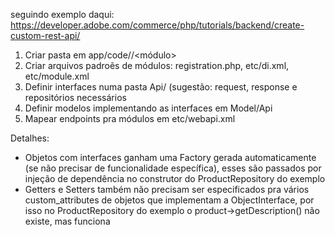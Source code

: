 seguindo exemplo daqui: https://developer.adobe.com/commerce/php/tutorials/backend/create-custom-rest-api/

1. Criar pasta em app/code/<org>/<módulo>
2. Criar arquivos padroẽs de módulos: registration.php, etc/di.xml, etc/module.xml
3. Definir interfaces numa pasta Api/ (sugestão: request, response e repositórios necessários
4. Definir modelos implementando as interfaces em Model/Api
5. Mapear endpoints pra módulos em etc/webapi.xml

Detalhes:
- Objetos com interfaces ganham uma Factory gerada automaticamente (se não precisar de funcionalidade específica), esses são passados por injeção de dependência no construtor do ProductRepository do exemplo
- Getters e Setters também não precisam ser especificados pra vários custom_attributes de objetos que implementam a ObjectInterface, por isso no ProductRepository do exemplo o product->getDescription() não existe, mas funciona
